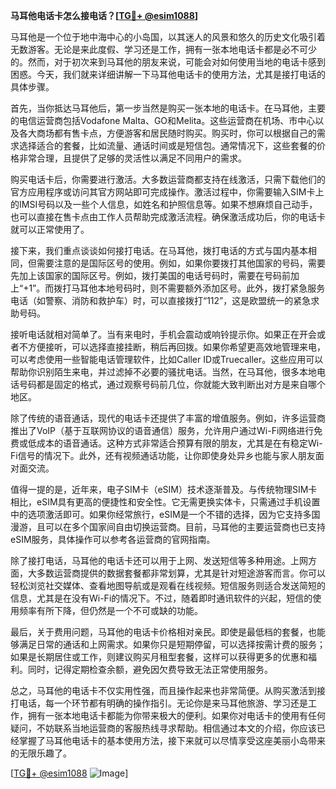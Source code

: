 **马耳他电话卡怎么接电话？[[TG💪+ @esim1088](https://t.me/s/esim1088)]**

马耳他是一个位于地中海中心的小岛国，以其迷人的风景和悠久的历史文化吸引着无数游客。无论是来此度假、学习还是工作，拥有一张本地电话卡都是必不可少的。然而，对于初次来到马耳他的朋友来说，可能会对如何使用当地的电话卡感到困惑。今天，我们就来详细讲解一下马耳他电话卡的使用方法，尤其是接打电话的具体步骤。

首先，当你抵达马耳他后，第一步当然是购买一张本地的电话卡。在马耳他，主要的电信运营商包括Vodafone Malta、GO和Melita。这些运营商在机场、市中心以及各大商场都有售卡点，方便游客和居民随时购买。购买时，你可以根据自己的需求选择适合的套餐，比如流量、通话时间或是短信包。通常情况下，这些套餐的价格非常合理，且提供了足够的灵活性以满足不同用户的需求。

购买电话卡后，你需要进行激活。大多数运营商都支持在线激活，只需下载他们的官方应用程序或访问其官方网站即可完成操作。激活过程中，你需要输入SIM卡上的IMSI号码以及一些个人信息，如姓名和护照信息等。如果不想麻烦自己动手，也可以直接在售卡点由工作人员帮助完成激活流程。确保激活成功后，你的电话卡就可以正常使用了。

接下来，我们重点谈谈如何接打电话。在马耳他，拨打电话的方式与国内基本相同，但需要注意的是国际区号的使用。例如，如果你要拨打其他国家的号码，需要先加上该国家的国际区号。例如，拨打美国的电话号码时，需要在号码前加上“+1”。而拨打马耳他本地号码时，则不需要额外添加区号。此外，拨打紧急服务电话（如警察、消防和救护车）时，可以直接拨打“112”，这是欧盟统一的紧急求助号码。

接听电话就相对简单了。当有来电时，手机会震动或响铃提示你。如果正在开会或者不方便接听，可以选择直接挂断，稍后再回拨。如果你希望更高效地管理来电，可以考虑使用一些智能电话管理软件，比如Caller ID或Truecaller。这些应用可以帮助你识别陌生来电，并过滤掉不必要的骚扰电话。当然，在马耳他，很多本地电话号码都是固定的格式，通过观察号码前几位，你就能大致判断出对方是来自哪个地区。

除了传统的语音通话，现代的电话卡还提供了丰富的增值服务。例如，许多运营商推出了VoIP（基于互联网协议的语音通信）服务，允许用户通过Wi-Fi网络进行免费或低成本的语音通话。这种方式非常适合预算有限的朋友，尤其是在有稳定Wi-Fi信号的情况下。此外，还有视频通话功能，让你即使身处异乡也能与家人朋友面对面交流。

值得一提的是，近年来，电子SIM卡（eSIM）技术逐渐普及。与传统物理SIM卡相比，eSIM具有更高的便捷性和安全性。它无需更换实体卡，只需通过手机设置中的选项激活即可。如果你经常旅行，eSIM是一个不错的选择，因为它支持多国漫游，且可以在多个国家间自由切换运营商。目前，马耳他的主要运营商也已支持eSIM服务，具体操作可以参考各运营商的官网指南。

除了接打电话，马耳他的电话卡还可以用于上网、发送短信等多种用途。上网方面，大多数运营商提供的数据套餐都非常划算，尤其是针对短途游客而言。你可以轻松浏览社交媒体、查看地图导航或是观看在线视频。短信服务则适合发送简短的信息，尤其是在没有Wi-Fi的情况下。不过，随着即时通讯软件的兴起，短信的使用频率有所下降，但仍然是一个不可或缺的功能。

最后，关于费用问题，马耳他的电话卡价格相对亲民。即使是最低档的套餐，也能够满足日常的通话和上网需求。如果你只是短期停留，可以选择按需计费的服务；如果是长期居住或工作，则建议购买月租型套餐，这样可以获得更多的优惠和福利。同时，记得定期检查余额，避免因欠费导致无法正常使用服务。

总之，马耳他的电话卡不仅实用性强，而且操作起来也非常简便。从购买激活到接打电话，每一个环节都有明确的操作指引。无论你是来马耳他旅游、学习还是工作，拥有一张本地电话卡都能为你带来极大的便利。如果你对电话卡的使用有任何疑问，不妨联系当地运营商的客服热线寻求帮助。相信通过本文的介绍，你应该已经掌握了马耳他电话卡的基本使用方法，接下来就可以尽情享受这座美丽小岛带来的无限乐趣了。

[[TG💪+ @esim1088](https://t.me/s/esim1088) ![Image](https://i.postimg.cc/4NQfJmqS/Snipaste-2025-05-13-00-14-12.png)]